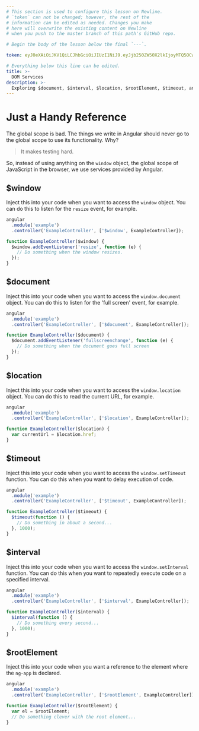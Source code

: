 ```yaml
---
# This section is used to configure this lesson on Newline.
# `token` can not be changed; however, the rest of the
# information can be edited as needed. Changes you make
# here will overwrite the existing content on Newline
# when you push to the master branch of this path's GitHub repo.

# Begin the body of the lesson below the final `---`.

token: eyJ0eXAiOiJKV1QiLCJhbGciOiJIUzI1NiJ9.eyJjb250ZW50X2lkIjoyMTQ5OCwiY29udGVudF90eXBlIjoiTGVzc29uIn0.l76h7sNsDpK2T7mVIHxc9PNucoPp7AbSrjvThqqcmqo

# Everything below this line can be edited.
title: >-
  DOM Services
description: >-
  Exploring $document, $interval, $location, $rootElement, $timeout, and $window.
---
```


# Just a Handy Reference

The global scope is bad. The things we write in Angular should never go to the
global scope to use its functionality. Why?

> It makes testing hard.

So, instead of using anything on the `window` object, the global scope of
JavaScript in the browser, we use services provided by Angular.

## $window

Inject this into your code when you want to access the `window` object. You
can do this to listen for the `resize` event, for example.

```javascript
angular
  .module('example')
  .controller('ExampleController', ['$window', ExampleController]);

function ExampleController($window) {
  $window.addEventListener('resize', function (e) {
    // Do something when the window resizes.
  });
}
```

## $document

Inject this into your code when you want to access the `window.document`
object. You can do this to listen for the 'full screen' event, for example.

```javascript
angular
  .module('example')
  .controller('ExampleController', ['$document', ExampleController]);

function ExampleController($document) {
  $document.addEventListener('fullscreenchange', function (e) {
    // Do something when the document goes full screen
  });
}
```

## $location

Inject this into your code when you want to access the `window.location`
object. You can do this to read the current URL, for example.

```javascript
angular
  .module('example')
  .controller('ExampleController', ['$location', ExampleController]);

function ExampleController($location) {
  var currentUrl = $location.href;
}
```

## $timeout

Inject this into your code when you want to access the `window.setTimeout`
function. You can do this when you want to delay execution of code.

```javascript
angular
  .module('example')
  .controller('ExampleController', ['$timeout', ExampleController]);

function ExampleController($timeout) {
  $timeout(function () {
    // Do something in about a second...
  }, 1000);
}
```

## $interval

Inject this into your code when you want to access the `window.setInterval`
function. You can do this when you want to repeatedly execute code on a
specified interval.

```javascript
angular
  .module('example')
  .controller('ExampleController', ['$interval', ExampleController]);

function ExampleController($interval) {
  $interval(function () {
    // Do something every second...
  }, 1000);
}
```

## $rootElement

Inject this into your code when you want a reference to the element where
the `ng-app` is declared.

```javascript
angular
  .module('example')
  .controller('ExampleController', ['$rootElement', ExampleController]);

function ExampleController($rootElement) {
  var el = $rootElement;
  // Do something clever with the root element...
}
```

